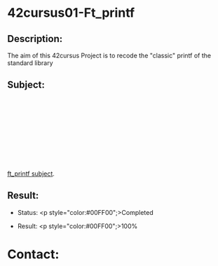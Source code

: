 # 42cursus01-Ft_printf

## Description:
The aim of this 42cursus Project is to recode the "classic" printf of the standard library

## Subject:
<object data="https://github.com/nschumac/42cursus01-Ft_printf/blob/main/subject/ft_printf.en.pdf" type="application/pdf" width="700px" height="700px">
    <embed src="https://github.com/nschumac/42cursus01-Ft_printf/blob/main/subject/ft_printf.en.pdf">
        <p><a href="https://github.com/nschumac/42cursus01-Ft_printf/blob/main/subject/ft_printf.en.pdf">ft_printf subject</a>.</p>
    </embed>
</object>

## Result:
- Status: <p style="color:#00FF00";>Completed</p>
- Result: <p style="color:#00FF00";>100%</p>

# Contact:
